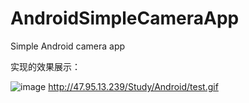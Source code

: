 # AndroidSimpleCameraApp
Simple Android camera app

实现的效果展示：

![image](http://47.95.13.239/Study/Android/test.gif)
http://47.95.13.239/Study/Android/test.gif
